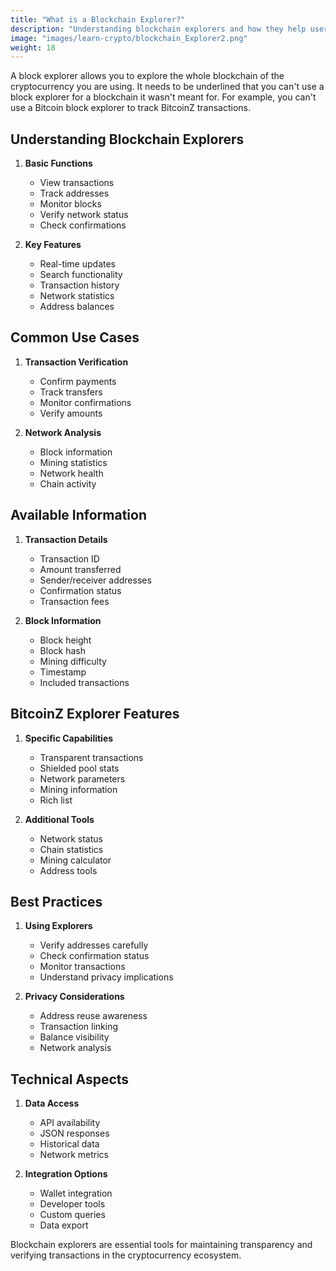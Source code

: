 ```yaml
---
title: "What is a Blockchain Explorer?"
description: "Understanding blockchain explorers and how they help users track and verify cryptocurrency transactions."
image: "images/learn-crypto/blockchain_Explorer2.png"
weight: 18
---
```


A block explorer allows you to explore the whole blockchain of the cryptocurrency you are using. It needs to be underlined that you can't use a block explorer for a blockchain it wasn't meant for. For example, you can't use a Bitcoin block explorer to track BitcoinZ transactions.

## Understanding Blockchain Explorers

1. **Basic Functions**
   - View transactions
   - Track addresses
   - Monitor blocks
   - Verify network status
   - Check confirmations

2. **Key Features**
   - Real-time updates
   - Search functionality
   - Transaction history
   - Network statistics
   - Address balances

## Common Use Cases

1. **Transaction Verification**
   - Confirm payments
   - Track transfers
   - Monitor confirmations
   - Verify amounts

2. **Network Analysis**
   - Block information
   - Mining statistics
   - Network health
   - Chain activity

## Available Information

1. **Transaction Details**
   - Transaction ID
   - Amount transferred
   - Sender/receiver addresses
   - Confirmation status
   - Transaction fees

2. **Block Information**
   - Block height
   - Block hash
   - Mining difficulty
   - Timestamp
   - Included transactions

## BitcoinZ Explorer Features

1. **Specific Capabilities**
   - Transparent transactions
   - Shielded pool stats
   - Network parameters
   - Mining information
   - Rich list

2. **Additional Tools**
   - Network status
   - Chain statistics
   - Mining calculator
   - Address tools

## Best Practices

1. **Using Explorers**
   - Verify addresses carefully
   - Check confirmation status
   - Monitor transactions
   - Understand privacy implications

2. **Privacy Considerations**
   - Address reuse awareness
   - Transaction linking
   - Balance visibility
   - Network analysis

## Technical Aspects

1. **Data Access**
   - API availability
   - JSON responses
   - Historical data
   - Network metrics

2. **Integration Options**
   - Wallet integration
   - Developer tools
   - Custom queries
   - Data export

Blockchain explorers are essential tools for maintaining transparency and verifying transactions in the cryptocurrency ecosystem.